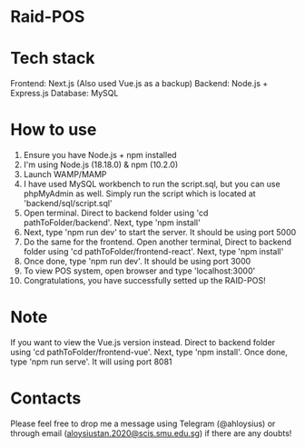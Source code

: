 # Raid-POS

# Tech stack
Frontend: Next.js (Also used Vue.js as a backup)
Backend: Node.js + Express.js
Database: MySQL

# How to use
1. Ensure you have Node.js + npm installed
2. I'm using Node.js (18.18.0) & npm (10.2.0)
3. Launch WAMP/MAMP
4. I have used MySQL workbench to run the script.sql, but you can use phpMyAdmin as well. Simply run the script which is located at 'backend/sql/script.sql'
4. Open terminal. Direct to backend folder using 'cd pathToFolder/backend'. Next, type 'npm install'
5. Next, type 'npm run dev' to start the server. It should be using port 5000
6. Do the same for the frontend. Open another terminal, Direct to backend folder using 'cd pathToFolder/frontend-react'. Next, type 'npm install'
7. Once done, type 'npm run dev'. It should be using port 3000
8. To view POS system, open browser and type 'localhost:3000'
9. Congratulations, you have successfully setted up the RAID-POS!

# Note
If you want to view the Vue.js version instead. Direct to backend folder using 'cd pathToFolder/frontend-vue'. Next, type 'npm install'. Once done, type 'npm run serve'. It will using port 8081

# Contacts
Please feel free to drop me a message using Telegram (@ahloysius) or through email (aloysiustan.2020@scis.smu.edu.sg) if there are any doubts!